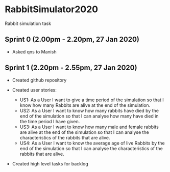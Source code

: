 # RabbitSimulator2020
Rabbit simulation task

## Sprint 0 (2.00pm - 2.20pm, 27 Jan 2020)
* Asked qns to Manish

## Sprint 1 (2.20pm - 2.55pm, 27 Jan 2020)
* Created github repository
* Created user stories:
  * US1: As a User I want to give a time period of the simulation so that I know how many Rabbits are alive at the end of the simulation.
  * US2: As a User I want to know how many rabbits have died by the end of the simulation so that I can analyse how many have died in the time period I have given.
  * US3: As a User I want to know how many male and female rabbits are alive at the end of the simulation so that I can analyse the  characteristics of the rabbits that are alive.
  * US4: As a User I want to know the average age of live Rabbits by the end of the simulation so that I can analyse the characteristics of the rabbits that are alive.

* Created high level tasks for backlog


